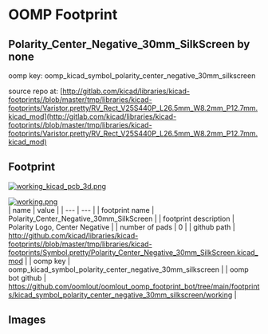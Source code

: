 # OOMP Footprint  
## Polarity_Center_Negative_30mm_SilkScreen  by none  
  
oomp key: oomp_kicad_symbol_polarity_center_negative_30mm_silkscreen  
  
source repo at: [http://gitlab.com/kicad/libraries/kicad-footprints//blob/master/tmp/libraries/kicad-footprints/Varistor.pretty/RV_Rect_V25S440P_L26.5mm_W8.2mm_P12.7mm.kicad_mod](http://gitlab.com/kicad/libraries/kicad-footprints//blob/master/tmp/libraries/kicad-footprints/Varistor.pretty/RV_Rect_V25S440P_L26.5mm_W8.2mm_P12.7mm.kicad_mod)  
## Footprint  
  
[![working_kicad_pcb_3d.png](working_kicad_pcb_3d_600.png)](working_kicad_pcb_3d.png)  
  
[![working.png](working_600.png)](working.png)  
| name | value | 
| --- | --- | 
| footprint name | Polarity_Center_Negative_30mm_SilkScreen | 
| footprint description | Polarity Logo, Center Negative | 
| number of pads | 0 | 
| github path | http://github.com/kicad/libraries/kicad-footprints//blob/master/tmp/libraries/kicad-footprints/Symbol.pretty/Polarity_Center_Negative_30mm_SilkScreen.kicad_mod | 
| oomp key | oomp_kicad_symbol_polarity_center_negative_30mm_silkscreen | 
| oomp bot github | https://github.com/oomlout/oomlout_oomp_footprint_bot/tree/main/footprints/kicad_symbol_polarity_center_negative_30mm_silkscreen/working | 
## Images  
